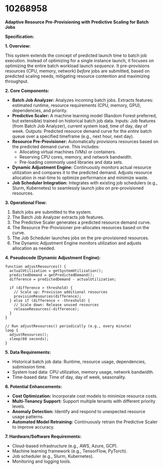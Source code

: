 # 10268958

**Adaptive Resource Pre-Provisioning with Predictive Scaling for Batch Jobs**

**Specification:**

**1. Overview:**

This system extends the concept of predicted launch time to batch job execution. Instead of optimizing for a single instance launch, it focuses on optimizing the entire batch workload launch *sequence*. It pre-provisions resources (CPU, memory, network) *before* jobs are submitted, based on predicted scaling needs, mitigating resource contention and maximizing throughput.

**2. Core Components:**

*   **Batch Job Analyzer:** Analyzes incoming batch jobs. Extracts features: estimated runtime, resource requirements (CPU, memory, GPU), dependencies, and priority.
*   **Predictive Scaler:**  A machine learning model (Random Forest preferred, but extensible) trained on historical batch job data. Inputs: Job features (from Batch Job Analyzer), current system load, time of day, day of week. Outputs:  Predicted resource demand curve for the *entire* batch queue over a specified timeframe (e.g., next hour, next day).
*   **Resource Pre-Provisioner:**  Automatically provisions resources based on the predicted demand curve. This includes:
    *   Allocating virtual machines (VMs) or containers.
    *   Reserving CPU cores, memory, and network bandwidth.
    *   Pre-loading commonly used libraries and data sets.
*   **Dynamic Adjustment Engine:** Continuously monitors actual resource utilization and compares it to the predicted demand. Adjusts resource allocation in real-time to optimize performance and minimize waste.
*   **Job Scheduler Integration:** Integrates with existing job schedulers (e.g., Slurm, Kubernetes) to seamlessly launch jobs on pre-provisioned resources.

**3. Operational Flow:**

1.  Batch jobs are submitted to the system.
2.  The Batch Job Analyzer extracts job features.
3.  The Predictive Scaler generates a predicted resource demand curve.
4.  The Resource Pre-Provisioner pre-allocates resources based on the curve.
5.  The Job Scheduler launches jobs on the pre-provisioned resources.
6.  The Dynamic Adjustment Engine monitors utilization and adjusts allocation as needed.

**4. Pseudocode (Dynamic Adjustment Engine):**

```pseudocode
function adjustResources() {
  actualUtilization = getSystemUtilization();
  predictedDemand = getPredictedDemand();
  difference = predictedDemand - actualUtilization;

  if (difference > threshold) {
    // Scale up: Provision additional resources
    provisionResources(difference);
  } else if (difference < -threshold) {
    // Scale down: Release unused resources
    releaseResources(-difference);
  }
}

// Run adjustResources() periodically (e.g., every minute)
loop {
  adjustResources();
  sleep(60 seconds);
}
```

**5. Data Requirements:**

*   Historical batch job data:  Runtime, resource usage, dependencies, submission time.
*   System load data: CPU utilization, memory usage, network bandwidth.
*   Time-based data:  Time of day, day of week, seasonality.

**6. Potential Enhancements:**

*   **Cost Optimization:** Incorporate cost models to minimize resource costs.
*   **Multi-Tenancy Support:**  Support multiple tenants with different priority levels.
*   **Anomaly Detection:** Identify and respond to unexpected resource usage patterns.
*   **Automated Model Retraining:**  Continuously retrain the Predictive Scaler to improve accuracy.

**7. Hardware/Software Requirements:**

*   Cloud-based infrastructure (e.g., AWS, Azure, GCP).
*   Machine learning framework (e.g., TensorFlow, PyTorch).
*   Job scheduler (e.g., Slurm, Kubernetes).
*   Monitoring and logging tools.